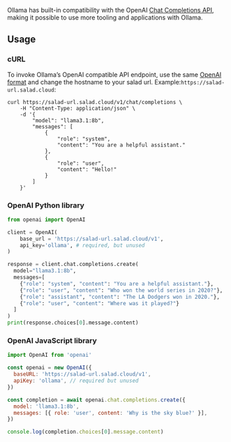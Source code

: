 Ollama  has built-in compatibility with the OpenAI  [Chat Completions API](https://github.com/ollama/ollama/blob/main/docs/openai.md), making it possible to use more tooling and applications with Ollama.

## Usage

### cURL

To invoke Ollama’s OpenAI compatible API endpoint, use the same  [OpenAI format](https://platform.openai.com/docs/quickstart?context=curl)  and change the hostname to your salad url. Example:`https://salad-url.salad.cloud`:

```shell
curl https://salad-url.salad.cloud/v1/chat/completions \
    -H "Content-Type: application/json" \
    -d '{
        "model": "llama3.1:8b",
        "messages": [
            {
                "role": "system",
                "content": "You are a helpful assistant."
            },
            {
                "role": "user",
                "content": "Hello!"
            }
        ]
    }'

```

### OpenAI Python library

```python
from openai import OpenAI

client = OpenAI(
    base_url = 'https://salad-url.salad.cloud/v1',
    api_key='ollama', # required, but unused
)

response = client.chat.completions.create(
  model="llama3.1:8b",
  messages=[
    {"role": "system", "content": "You are a helpful assistant."},
    {"role": "user", "content": "Who won the world series in 2020?"},
    {"role": "assistant", "content": "The LA Dodgers won in 2020."},
    {"role": "user", "content": "Where was it played?"}
  ]
)
print(response.choices[0].message.content)

```

### OpenAI JavaScript library

```javascript
import OpenAI from 'openai'

const openai = new OpenAI({
  baseURL: 'https://salad-url.salad.cloud/v1',
  apiKey: 'ollama', // required but unused
})

const completion = await openai.chat.completions.create({
  model: 'llama3.1:8b',
  messages: [{ role: 'user', content: 'Why is the sky blue?' }],
})

console.log(completion.choices[0].message.content)
```